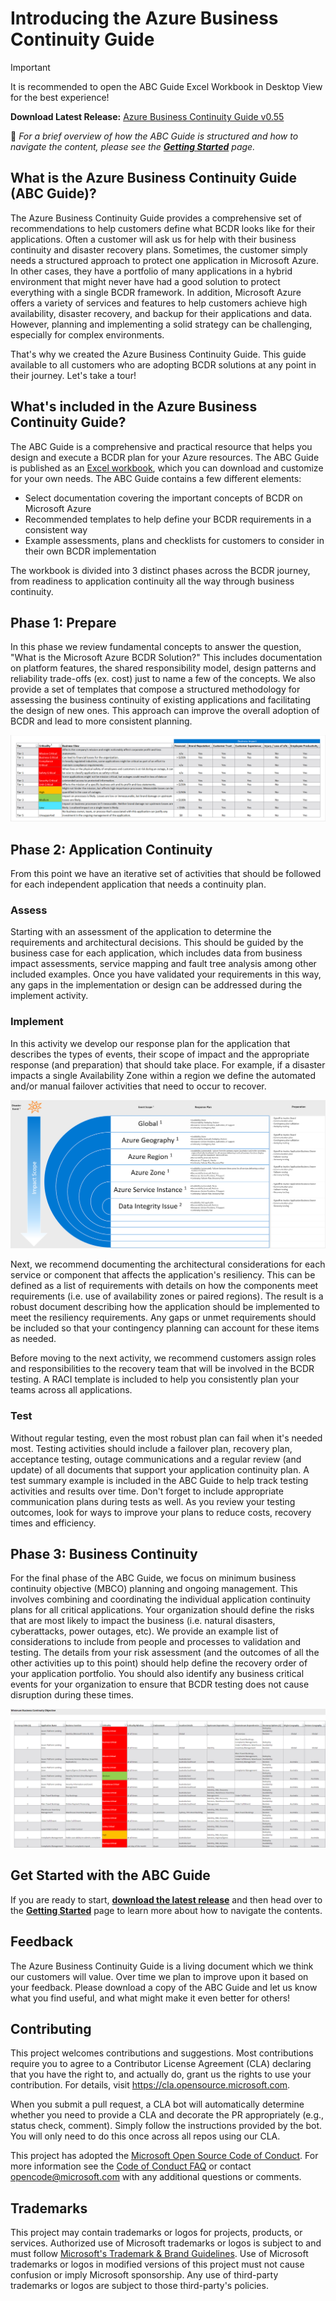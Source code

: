 # Introducing the Azure Business Continuity Guide

> [!IMPORTANT]
> It is recommended to open the ABC Guide Excel Workbook in Desktop View for the best experience!

**Download Latest Release:** [Azure Business Continuity Guide v0.55](https://github.com/Azure/BusinessContinuityGuide/releases/download/v0.55/ABCG.v0.55.xlsx)

📢 *For a brief overview of how the ABC Guide is structured and how to navigate the content, please see the **[Getting Started](getting-started.md)** page.*

## What is the Azure Business Continuity Guide (ABC Guide)?

The Azure Business Continuity Guide provides a comprehensive set of recommendations to help customers define what BCDR looks like for their applications. Often a customer will ask us for help with their business continuity and disaster recovery plans. Sometimes, the customer simply needs a structured approach to protect one application in Microsoft Azure. In other cases, they have a portfolio of many applications in a hybrid environment that might never have had a good solution to protect everything with a single BCDR framework. In addition, Microsoft Azure offers a variety of services and features to help customers achieve high availability, disaster recovery, and backup for their applications and data. However, planning and implementing a solid strategy can be challenging, especially for complex environments.

That's why we created the Azure Business Continuity Guide. This guide available to all customers who are adopting BCDR solutions at any point in their journey. Let's take a tour!

## What's included in the Azure Business Continuity Guide?

The ABC Guide is a comprehensive and practical resource that helps you design and execute a BCDR plan for your Azure resources. The ABC Guide is published as an [Excel workbook](https://github.com/Azure/BusinessContinuityGuide/releases/download/v0.55/ABCG.v0.55.xlsx), which you can download and customize for your own needs. The ABC Guide contains a few different elements:

- Select documentation covering the important concepts of BCDR on Microsoft Azure
- Recommended templates to help define your BCDR requirements in a consistent way
- Example assessments, plans and checklists for customers to consider in their own BCDR implementation

The workbook is divided into 3 distinct phases across the BCDR journey, from readiness to application continuity all the way through business continuity.

## Phase 1: Prepare

In this phase we review fundamental concepts to answer the question, "What is the Microsoft Azure BCDR Solution?" This includes documentation on platform features, the shared responsibility model, design patterns and reliability trade-offs (ex. cost) just to name a few of the concepts. We also provide a set of templates that compose a structured methodology for assessing the business continuity of existing applications and facilitating the design of new ones. This approach can improve the overall adoption of BCDR and lead to more consistent planning.

![Phase 1 - Criticality Definitions](media/Prepare-Criticality_Definitions.png)

## Phase 2: Application Continuity

From this point we have an iterative set of activities that should be followed for each independent application that needs a continuity plan.

### Assess

Starting with an assessment of the application to determine the requirements and architectural decisions. This should be guided by the business case for each application, which includes data from business impact assessments, service mapping and fault tree analysis among other included examples. Once you have validated your requirements in this way, any gaps in the implementation or design can be addressed during the implement activity.

### Implement

In this activity we develop our response plan for the application that describes the types of events, their scope of impact and the appropriate response (and preparation) that should take place. For example, if a disaster impacts a single Availability Zone within a region we define the automated and/or manual failover activities that need to occur to recover.

![Phase 3 - Impact Scope](media/Implement-Impact_Scope.png)

Next, we recommend documenting the architectural considerations for each service or component that affects the application's resiliency. This can be defined as a list of requirements with details on how the components meet requirements (i.e. use of availability zones or paired regions). The result is a robust document describing how the application should be implemented to meet the resiliency requirements. Any gaps or unmet requirements should be included so that your contingency planning can account for these items as needed.

Before moving to the next activity, we recommend customers assign roles and responsibilities to the recovery team that will be involved in the BCDR testing. A RACI template is included to help you consistently plan your teams across all applications.

### Test

Without regular testing, even the most robust plan can fail when it's needed most. Testing activities should include a failover plan, recovery plan, acceptance testing, outage communications and a regular review (and update) of all documents that support your application continuity plan. A test summary example is included in the ABC Guide to help track testing activities and results over time. Don't forget to include appropriate communication plans during tests as well. As you review your testing outcomes, look for ways to improve your plans to reduce costs, recovery times and efficiency.

## Phase 3: Business Continuity

For the final phase of the ABC Guide, we focus on minimum business continuity objective (MBCO) planning and ongoing management. This involves combining and coordinating the individual application continuity plans for all critical applications.  Your organization should define the risks that are most likely to impact the business (i.e. natural disasters, cyberattacks, power outages, etc). We provide an example list of considerations to include from people and processes to validation and testing. The details from your risk assessment (and the outcomes of all the other activities up to this point) should help define the recovery order of your application portfolio. You should also identify any business critical events for your organization to ensure that BCDR testing does not cause disruption during these times.

![Phase 5 - Application Recovery Order](media/Business_Continuity-Minimum_Business_Continuity_Objective.png)

## Get Started with the ABC Guide

If you are ready to start, **[download the latest release](https://github.com/Azure/BusinessContinuityGuide/releases)** and then head over to the **[Getting Started](getting-started.md)** page to learn more about how to navigate the contents.


## Feedback
The Azure Business Continuity Guide is a living document which we think our customers will value. Over time we plan to improve upon it based on your feedback. Please download a copy of the ABC Guide and let us know what you find useful, and what might make it even better for others!

## Contributing

This project welcomes contributions and suggestions.  Most contributions require you to agree to a
Contributor License Agreement (CLA) declaring that you have the right to, and actually do, grant us
the rights to use your contribution. For details, visit https://cla.opensource.microsoft.com.

When you submit a pull request, a CLA bot will automatically determine whether you need to provide
a CLA and decorate the PR appropriately (e.g., status check, comment). Simply follow the instructions
provided by the bot. You will only need to do this once across all repos using our CLA.

This project has adopted the [Microsoft Open Source Code of Conduct](https://opensource.microsoft.com/codeofconduct/).
For more information see the [Code of Conduct FAQ](https://opensource.microsoft.com/codeofconduct/faq/) or
contact [opencode@microsoft.com](mailto:opencode@microsoft.com) with any additional questions or comments.

## Trademarks

This project may contain trademarks or logos for projects, products, or services. Authorized use of Microsoft 
trademarks or logos is subject to and must follow 
[Microsoft's Trademark & Brand Guidelines](https://www.microsoft.com/en-us/legal/intellectualproperty/trademarks/usage/general).
Use of Microsoft trademarks or logos in modified versions of this project must not cause confusion or imply Microsoft sponsorship.
Any use of third-party trademarks or logos are subject to those third-party's policies.
